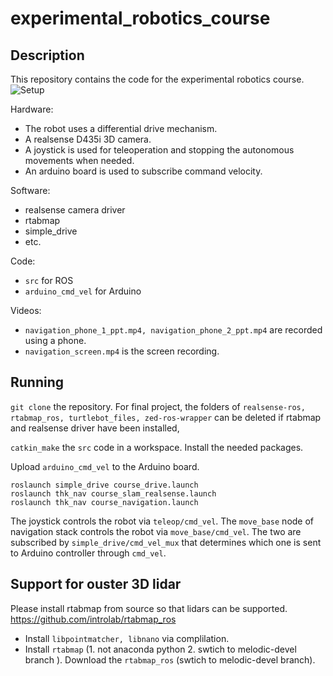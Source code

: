# experimental_robotics_course

## Description

This repository contains the code for the experimental robotics course.
![Setup](https://github.com/yongming-qin/experimental_robotics_course/media/setup.jpg)

Hardware:

* The robot uses a differential drive mechanism.
* A realsense D435i 3D camera.
* A joystick is used for teleoperation and stopping the autonomous movements when needed.
* An arduino board is used to subscribe command velocity.

Software:

* realsense camera driver
* rtabmap
* simple_drive
* etc.

Code: 

* `src` for ROS
* `arduino_cmd_vel` for Arduino

Videos:

* `navigation_phone_1_ppt.mp4, navigation_phone_2_ppt.mp4` are recorded using a phone.
* `navigation_screen.mp4` is the screen recording.

## Running
`git clone` the repository. For final project, the folders of `realsense-ros, rtabmap_ros, turtlebot_files, zed-ros-wrapper` can be deleted if rtabmap and realsense driver have been installed, 

`catkin_make` the `src` code in a workspace. Install the needed packages.

Upload `arduino_cmd_vel` to the Arduino board.





```
roslaunch simple_drive course_drive.launch
roslaunch thk_nav course_slam_realsense.launch
roslaunch thk_nav course_navigation.launch
```

The joystick controls the robot via `teleop/cmd_vel`. The `move_base` node of navigation stack controls the robot via `move_base/cmd_vel`. The two are subscribed by `simple_drive/cmd_vel_mux` that determines which one is sent to Arduino controller through `cmd_vel`.


## Support for ouster 3D lidar
Please install rtabmap from source so that lidars can be supported. https://github.com/introlab/rtabmap_ros
* Install `libpointmatcher, libnano` via complilation.
* Install `rtabmap` (1. not anaconda python 2. swtich to melodic-devel branch ).  Download the `rtabmap_ros` (swtich to melodic-devel branch).